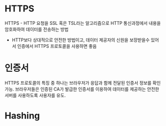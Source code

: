 # HTTPS
HTTPS - HTTP 요청을 SSL 혹은 TSL라는 알고리즘으로 HTTP 통신과정에서 내용을 암호화하여 데이터를 전송하는 방법
- HTTP보다 상대적으로 안전한 방법이고, 데이터 제공자의 신원을 보장받을수 있어서 인증에서 HTTPS 프로토콜을 사용하면 좋음

# 인증서
HTTPS 프로토콜의 특징 중 하나는 브라우저가 응답과 함께 전달된 인증서 정보를 확인가능.
브라우저들은 인증된 CA가 발급한 인증서를 이용하여 데이터를 제공하는 안전한 서버를 사용하도록 사용자를 유도.

# Hashing
